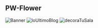 ## PW-Flower
![Banner](https://user-images.githubusercontent.com/50470978/60391762-b2c00000-9abb-11e9-8e36-73a81d93517e.PNG)
![loUltimoBlog](https://user-images.githubusercontent.com/50470978/60391765-bce1fe80-9abb-11e9-9748-a9f261994e1b.PNG)
![decoraTuSala](https://user-images.githubusercontent.com/50470978/60391766-c1a6b280-9abb-11e9-9ec0-f6b61b0dcbd7.PNG)


